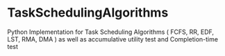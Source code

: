 # TaskSchedulingAlgorithms
Python Implementation for Task Scheduling Algorithms ( FCFS, RR, EDF, LST, RMA, DMA ) as well as accumulative utility test and Completion-time test
